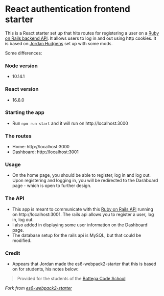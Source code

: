 # React authentication frontend starter

This is a React starter set up that hits routes for registering a user on a [Ruby on Rails backend API](https://github.com/datadaveshin/authentication-setup-rails-api). It allows users to log in and out using http cookies.
It is based on [Jordan Hudgens](https://www.youtube.com/watch?v=z18zLCAg7UU&list=PLgYiyoyNPrv_yNp5Pzsx0A3gQ8-tfg66j&index=1) set up with some mods.

Some differences:

### Node version
- 10.14.1

### React version
- 16.8.0

### Starting the app
- Run `npm run start` and it will run on http://localhost:3000

### The routes
- Home: http://localhost:3000
- Dashboard: http://localhost:3001

### Usage
- On the home page, you should be able to register, log in and log out. Upon registering and logging in, you will be redirected to the Dashboard page - which is open to further design.

### The API
- This app is meant to communicate with this [Ruby on Rails API](https://github.com/datadaveshin/authentication-setup-rails-api) running on http://localhost:3001. The rails api allows you to register a user, log in, log out.
- I also added in displaying some user information on the Dashboard page.
- The database setup for the rails api is MySQL, but that could be modified.

### Credit
- Appears that Jordan made the es6-webpack2-starter that this is based on for students, his notes below:

> Provided for the students of the [Bottega Code School](https://bottega.tech/)

*Fork from [es6-webpack2-starter](https://github.com/micooz/es6-webpack2-starter)*
